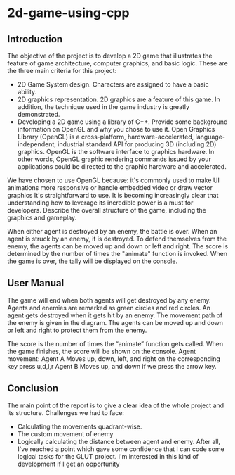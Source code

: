 # 2d-game-using-cpp
## Introduction
The objective of the project is to develop a 2D  game that illustrates the feature of
game architecture, computer graphics, and basic logic.
These are the three main criteria for this project:
- 2D Game System design. Characters are assigned to have a basic ability.
- 2D graphics representation. 2D graphics are a feature of this game. In addition, the technique used in the game industry is greatly demonstrated.
- Developing a 2D game using a library of C++. Provide some background information on OpenGL and why you chose to use it. Open Graphics Library (OpenGL) is a cross-platform, hardware-accelerated, language-independent, industrial standard API for producing 3D (including 2D) graphics. OpenGL is the software interface to graphics hardware. In other words, OpenGL graphic rendering commands issued by your applications could be directed to the graphic hardware and accelerated.

We have chosen to use OpenGL because: it's commonly used to make UI animations more responsive or handle embedded video or draw vector graphics 
It's straightforward to use. 
It is becoming increasingly clear that understanding how to leverage its incredible power is a must for developers.
Describe the overall structure of the game, including the graphics and gameplay.

When either agent is destroyed by an enemy, the battle is over. When an agent is struck by an enemy, it is destroyed. To defend themselves from the enemy, the agents can be moved up and down or left and right. 
The score is determined by the number of times the "animate" function is invoked. When the game is over, the tally will be displayed on the console.

## User Manual
The game will end when both agents will get destroyed by any enemy. Agents and enemies are remarked as green circles and red circles. An agent gets destroyed when it gets hit by an enemy. 
The movement path of the enemy is given in the diagram. The agents can be moved up and down or left and right to protect them from the enemy. 

The score is the number of times the “animate” function gets called. When the game finishes, the score will be shown on the console.
Agent movement: Agent A Moves up, down, left, and right on the corresponding key press u,d,l,r
Agent B Moves up, and down if we press the arrow key.

## Conclusion
The main point of the report is to give a clear idea of the whole project and its structure.
Challenges we had to face:
- Calculating the movements quadrant-wise.
- The custom movement of enemy 
- Logically calculating the distance between agent and enemy. 
After all, I've reached a point which gave some confidence that I can code some logical tasks for the GLUT project. I'm interested in this kind of development if I get an opportunity 

